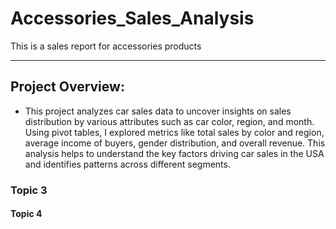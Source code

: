 # Accessories_Sales_Analysis
This is a sales report for accessories products

---

## Project Overview:
+ This project analyzes car sales data to uncover insights on sales distribution by various attributes such as car color, region, and month. Using pivot tables, I explored metrics like total sales by color and region, average income of buyers, gender distribution, and overall revenue. This analysis helps to understand the key factors driving car sales in the USA and identifies patterns across different segments.


### Topic 3
#### Topic 4
